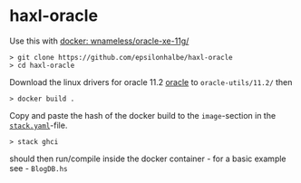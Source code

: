 # haxl-oracle

Use this with [docker: wnameless/oracle-xe-11g/](https://hub.docker.com/r/wnameless/oracle-xe-11g/)

```
> git clone https://github.com/epsilonhalbe/haxl-oracle
> cd haxl-oracle
```

Download the linux drivers for oracle 11.2 [oracle](http://www.oracle.com/technetwork/topics/linuxx86-64soft-092277.html)
to `oracle-utils/11.2/` then

```
> docker build .
```

Copy and paste the hash of the docker build to the `image`-section in the [`stack.yaml`](./stack.yaml)-file.

```
> stack ghci
```

should then run/compile inside the docker container - for a basic example see - `BlogDB.hs`
